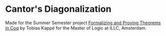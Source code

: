 # Cantor's Diagonalization
Made for the Summer Semester project [Formalizing and Proving Theorems in Coq](https://msclogic.illc.uva.nl/current-students/courses/projects/project/198/2nd-Semester-2021-22-Formalizing-and-Proving-Theorems-in-Coq) by Tobias Kappé for the Master of Logic at ILLC, Amsterdam.
